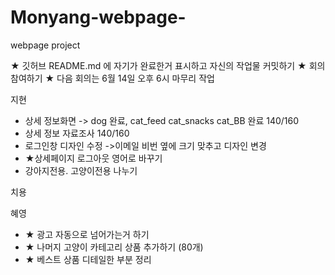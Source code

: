 # Monyang-webpage-
webpage project

★ 깃허브 README.md 에 자기가 완료한거 표시하고 자신의 작업물 커밋하기
★ 회의 참여하기
★ 다음 회의는 6월 14일 오후 6시 마무리 작업

지현
- 상세 정보화면 -> dog 완료, cat_feed cat_snacks cat_BB 완료 140/160
- 상세 정보 자료조사 140/160
- 로그인창 디자인 수정 ->이메일 비번 옆에 크기 맞추고 디자인 변경
- ★상세페이지 로그아웃 영어로 바꾸기
- 강아지전용. 고양이전용 나누기

치용

혜영
- ★ 광고 자동으로 넘어가는거 하기
- ★ 나머지 고양이 카테고리 상품 추가하기 (80개)
- ★ 베스트 상품 디테일한 부분 정리
